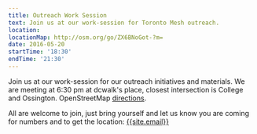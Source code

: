 ```yaml
---
title: Outreach Work Session
text: Join us at our work-session for Toronto Mesh outreach.
location:
locationMap: http://osm.org/go/ZX6BNoGot-?m=
date: 2016-05-20
startTime: '18:30'
endTime: '21:30'
---
```


Join us at our work-session for our outreach initiatives and materials. We are meeting at 6:30 pm at dcwalk's place, closest intersection is College and Ossington. OpenStreetMap [directions](http://osm.org/go/ZX6BNoGot-?m=).

All are welcome to join, just bring yourself and let us know you are coming for numbers and to get the location: <a href="mailto:{{ site.email }}">{{site.email}}</a>
